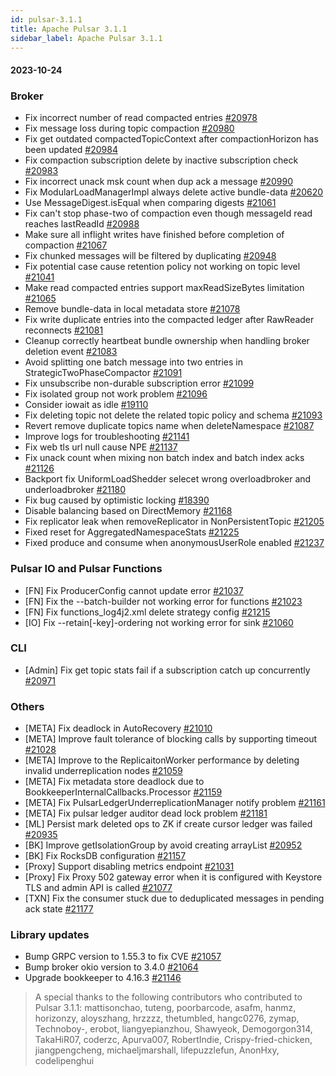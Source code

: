 ```yaml
---
id: pulsar-3.1.1
title: Apache Pulsar 3.1.1
sidebar_label: Apache Pulsar 3.1.1
---
```


#### 2023-10-24

### Broker
- Fix incorrect number of read compacted entries [#20978](https://github.com/apache/pulsar/pull/20978)
- Fix message loss during topic compaction [#20980](https://github.com/apache/pulsar/pull/20980)
- Fix get outdated compactedTopicContext after compactionHorizon has been updated [#20984](https://github.com/apache/pulsar/pull/20984)
- Fix compaction subscription delete by inactive subscription check [#20983](https://github.com/apache/pulsar/pull/20983)
- Fix incorrect unack msk count when dup ack a message [#20990](https://github.com/apache/pulsar/pull/20990)
- Fix ModularLoadManagerImpl always delete active bundle-data [#20620](https://github.com/apache/pulsar/pull/20620)
- Use MessageDigest.isEqual when comparing digests [#21061](https://github.com/apache/pulsar/pull/21061)
- Fix can't stop phase-two of compaction even though messageId read reaches lastReadId [#20988](https://github.com/apache/pulsar/pull/20988)
- Make sure all inflight writes have finished before completion of compaction [#21067](https://github.com/apache/pulsar/pull/21067)
- Fix chunked messages will be filtered by duplicating [#20948](https://github.com/apache/pulsar/pull/20948)
- Fix potential case cause retention policy not working on topic level [#21041](https://github.com/apache/pulsar/pull/21041)
- Make read compacted entries support maxReadSizeBytes limitation [#21065](https://github.com/apache/pulsar/pull/21065)
- Remove bundle-data in local metadata store [#21078](https://github.com/apache/pulsar/pull/21078)
- Fix write duplicate entries into the compacted ledger after RawReader reconnects [#21081](https://github.com/apache/pulsar/pull/21081)
- Cleanup correctly heartbeat bundle ownership when handling broker deletion event [#21083](https://github.com/apache/pulsar/pull/21083)
- Avoid splitting one batch message into two entries in StrategicTwoPhaseCompactor [#21091](https://github.com/apache/pulsar/pull/21091)
- Fix unsubscribe non-durable subscription error [#21099](https://github.com/apache/pulsar/pull/21099)
- Fix isolated group not work problem [#21096](https://github.com/apache/pulsar/pull/21096)
- Consider iowait as idle [#19110](https://github.com/apache/pulsar/pull/19110)
- Fix deleting topic not delete the related topic policy and schema [#21093](https://github.com/apache/pulsar/pull/21093)
- Revert remove duplicate topics name when deleteNamespace [#21087](https://github.com/apache/pulsar/pull/21087)
- Improve logs for troubleshooting [#21141](https://github.com/apache/pulsar/pull/21141)
- Fix web tls url null cause NPE [#21137](https://github.com/apache/pulsar/pull/21137)
- Fix unack count when mixing non batch index and batch index acks [#21126](https://github.com/apache/pulsar/pull/21126)
- Backport fix UniformLoadShedder selecet wrong overloadbroker and underloadbroker [#21180](https://github.com/apache/pulsar/pull/21180)
- Fix bug caused by optimistic locking [#18390](https://github.com/apache/pulsar/pull/18390)
- Disable balancing based on DirectMemory [#21168](https://github.com/apache/pulsar/pull/21168)
- Fix replicator leak when removeReplicator in NonPersistentTopic [#21205](https://github.com/apache/pulsar/pull/21205)
- Fixed reset for AggregatedNamespaceStats [#21225](https://github.com/apache/pulsar/pull/21225)
- Fixed produce and consume when anonymousUserRole enabled [#21237](https://github.com/apache/pulsar/pull/21237)


### Pulsar IO and Pulsar Functions
- [FN] Fix ProducerConfig cannot update error [#21037](https://github.com/apache/pulsar/pull/21037)
- [FN] Fix the --batch-builder not working error for functions [#21023](https://github.com/apache/pulsar/pull/21023)
- [FN] Fix functions_log4j2.xml delete strategy config [#21215](https://github.com/apache/pulsar/pull/21215)
- [IO] Fix --retain[-key]-ordering not working error for sink [#21060](https://github.com/apache/pulsar/pull/21060)


### CLI
- [Admin] Fix get topic stats fail if a subscription catch up concurrently [#20971](https://github.com/apache/pulsar/pull/20971)

### Others
- [META] Fix deadlock in AutoRecovery [#21010](https://github.com/apache/pulsar/pull/21010)
- [META] Improve fault tolerance of blocking calls by supporting timeout [#21028](https://github.com/apache/pulsar/pull/21028)
- [META] Improve to the ReplicaitonWorker performance by deleting invalid underreplication nodes [#21059](https://github.com/apache/pulsar/pull/21059)
- [META] Fix metadata store deadlock due to BookkeeperInternalCallbacks.Processor [#21159](https://github.com/apache/pulsar/pull/21159)
- [META] Fix PulsarLedgerUnderreplicationManager notify problem [#21161](https://github.com/apache/pulsar/pull/21161)
- [META] Fix pulsar ledger auditor dead lock problem [#21181](https://github.com/apache/pulsar/pull/21181)
- [ML] Persist mark deleted ops to ZK if create cursor ledger was failed [#20935](https://github.com/apache/pulsar/pull/20935)
- [BK] Improve getIsolationGroup by avoid creating arrayList [#20952](https://github.com/apache/pulsar/pull/20952)
- [BK] Fix RocksDB configuration [#21157](https://github.com/apache/pulsar/pull/21157)
- [Proxy] Support disabling metrics endpoint [#21031](https://github.com/apache/pulsar/pull/21031)
- [Proxy] Fix Proxy 502 gateway error when it is configured with Keystore TLS and admin API is called [#21077](https://github.com/apache/pulsar/pull/21077)
- [TXN] Fix the consumer stuck due to deduplicated messages in pending ack state [#21177](https://github.com/apache/pulsar/pull/21177)

### Library updates
- Bump GRPC version to 1.55.3 to fix CVE [#21057](https://github.com/apache/pulsar/pull/21057)
- Bump broker okio version to 3.4.0 [#21064](https://github.com/apache/pulsar/pull/21064)
- Upgrade bookkeeper to 4.16.3 [#21146](https://github.com/apache/pulsar/pull/21146)

> A special thanks to the following contributors who contributed to Pulsar 3.1.1:
> mattisonchao, tuteng, poorbarcode, asafm, hanmz, horizonzy, aloyszhang, hrzzzz, thetumbled, hangc0276, zymap, Technoboy-, erobot, liangyepianzhou, Shawyeok, Demogorgon314, TakaHiR07, coderzc, Apurva007, RobertIndie, Crispy-fried-chicken, jiangpengcheng, michaeljmarshall, lifepuzzlefun, AnonHxy, codelipenghui
